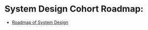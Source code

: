 
# System Design Cohort Roadmap:
* [Roadmap of System Design](https://docs.google.com/document/d/1kvfR75nYqnlkm-c-7qRJ3LWrwqeIvY7Y0pNeDrtz0dY/edit#heading=h.6n7m4fw23y6r )